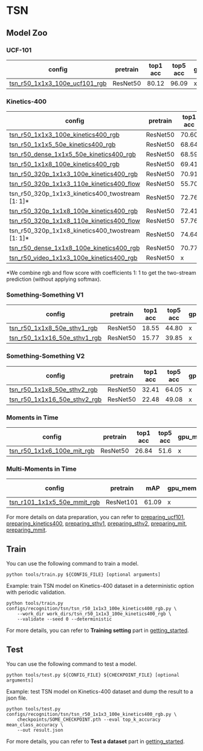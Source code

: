 # TSN

## Model Zoo

### UCF-101

|config | pretrain | top1 acc| top5 acc | gpu_mem(M) | iter time(s) | ckpt | log|
|-|-|-|-|-|-|-|-|
|[tsn_r50_1x1x3_100e_ucf101_rgb](/configs/recognition/tsn/tsn_r50_1x1x3_80e_ucf101_rgb.py) | ResNet50 |80.12|96.09| x | x | [ckpt]() | [log]()|

### Kinetics-400

|config | pretrain | top1 acc| top5 acc | gpu_mem(M) | iter time(s) | ckpt | log|
|-|-|-|-|-|-|-|-|
|[tsn_r50_1x1x3_100e_kinetics400_rgb](/configs/recognition/tsn/tsn_r50_1x1x3_100e_kinetics400_rgb.py) | ResNet50 |70.60|89.26| x | x | [ckpt]() | [log]()|
|[tsn_r50_1x1x5_50e_kinetics400_rgb](/configs/recognition/tsn/tsn_r50_1x1x5_50e_kinetics400_rgb.py) | ResNet50 |68.64|88.19| x | x | [ckpt]() | [log]()|
|[tsn_r50_dense_1x1x5_50e_kinetics400_rgb](/configs/recognition/tsn/tsn_r50_dense_1x1x5_100e_kinetics400_rgb.py) | ResNet50 |68.59|88.31| x | x | [ckpt]() | [log]()|
|[tsn_r50_1x1x8_100e_kinetics400_rgb](/configs/recognition/tsn/tsn_r50_1x1x8_100e_kinetics400_rgb.py) | ResNet50 |69.41|88.37| x | x | [ckpt]() | [log]()|
|[tsn_r50_320p_1x1x3_100e_kinetics400_rgb](/configs/recognition/tsn/tsn_r50_320p_1x1x3_100e_kinetics400_rgb.py) | ResNet50 |70.91|89.51| x | x | [ckpt]() | [log]() |
|[tsn_r50_320p_1x1x3_110e_kinetics400_flow](/configs/recognition/tsn/tsn_r50_320p_1x1x3_110e_kinetics400_flow.py) | ResNet50 |55.70|79.85| x | x | [ckpt]() | [log]() |
|tsn_r50_320p_1x1x3_kinetics400_twostream [1: 1]* | ResNet50 |72.76|90.52| x | x | x | x |
|[tsn_r50_320p_1x1x8_100e_kinetics400_rgb](/configs/recognition/tsn/tsn_r50_320p_1x1x8_100e_kinetics400_rgb.py) | ResNet50 |72.41|90.55| x | x | [ckpt]() | [log]() |
|[tsn_r50_320p_1x1x8_110e_kinetics400_flow](/configs/recognition/tsn/tsn_r50_320p_1x1x8_110e_kinetics400_flow.py) | ResNet50 |57.76|80.99| x | x | [ckpt]() | [log]() |
|tsn_r50_320p_1x1x8_kinetics400_twostream [1: 1]* | ResNet50 |74.64|91.77| x | x | x | x |
|[tsn_r50_dense_1x1x8_100e_kinetics400_rgb](/configs/recognition/tsn/tsn_r50_dense_1x1x8_100e_kinetics400_rgb.py) | ResNet50 |70.77|89.3| x | x | [ckpt]() | [log]()|
|[tsn_r50_video_1x1x3_100e_kinetics400_rgb](/configs/recognition/tsn/tsn_r50_video_1x1x3_100e_kinetics400_rgb.py) | ResNet50 | x | x | x | x | [ckpt]() | [log]()|

*We combine rgb and flow score with coefficients 1: 1 to get the two-stream prediction (without applying softmax).

### Something-Something V1

|config | pretrain | top1 acc| top5 acc | gpu_mem(M) | iter time(s) | ckpt | log|
|-|-|-|-|-|-|-|-|
|[tsn_r50_1x1x8_50e_sthv1_rgb](/configs/recognition/tsn/tsn_r50_1x1x8_50e_sthv1_rgb.py) | ResNet50 |18.55|44.80| x | x | [ckpt]() | [log]()|
|[tsn_r50_1x1x16_50e_sthv1_rgb](/configs/recognition/tsn/tsn_r50_1x1x16_50e_sthv1_rgb.py) | ResNet50 |15.77|39.85| x | x | [ckpt]() | [log]()|

### Something-Something V2

|config | pretrain | top1 acc| top5 acc | gpu_mem(M) | iter time(s) | ckpt | log|
|-|-|-|-|-|-|-|-|
|[tsn_r50_1x1x8_50e_sthv2_rgb](/configs/recognition/tsn/tsn_r50_1x1x8_50e_sthv2_rgb.py) | ResNet50 |32.41|64.05| x | x | [ckpt]() | [log]()|
|[tsn_r50_1x1x16_50e_sthv2_rgb](/configs/recognition/tsn/tsn_r50_1x1x16_50e_sthv2_rgb.py) | ResNet50 |22.48|49.08| x | x | [ckpt]() | [log]()|

### Moments in Time

|config | pretrain | top1 acc| top5 acc | gpu_mem(M) | iter time(s) | ckpt | log|
|-|-|-|-|-|-|-|-|
|[tsn_r50_1x1x6_100e_mit_rgb](/configs/recognition/tsn/tsn_r50_1x1x6_100e_mit_rgb.py) | ResNet50 |26.84|51.6| x | x | [ckpt]() | [log]()|

### Multi-Moments in Time

|config | pretrain | mAP| gpu_mem(M) | iter time(s) | ckpt | log|
|-|-|-|-|-|-|-|
|[tsn_r101_1x1x5_50e_mmit_rgb](/configs/recognition/tsn/tsn_r101_1x1x5_50e_mmit_rgb.py) | ResNet101 |61.09| x | x | [ckpt]() | [log]()|

For more details on data preparation, you can refer to [preparing_ucf101](/tools/data/ucf101/preparing_ucf101.md),
[preparing_kinetics400](/tools/data/kinetics400/preparing_kinetics400.md), [preparing_sthv1](/tools/data/sthv1/preparing_sthv1.md),
[preparing_sthv2](/tools/data/sthv2/preparing_sthv2.md), [preparing_mit](/tools/data/mit/preparing_mit.md),
[preparing_mmit](/tools/data/mmit/preparing_mmit.md).

## Train

You can use the following command to train a model.
```shell
python tools/train.py ${CONFIG_FILE} [optional arguments]
```

Example: train TSN model on Kinetics-400 dataset in a deterministic option with periodic validation.
```shell
python tools/train.py configs/recognition/tsn/tsn_r50_1x1x3_100e_kinetics400_rgb.py \
    --work_dir work_dirs/tsn_r50_1x1x3_100e_kinetics400_rgb \
    --validate --seed 0 --deterministic
```

For more details, you can refer to **Training setting** part in [getting_started](../../../docs/getting_started.md).

## Test

You can use the following command to test a model.
```shell
python tools/test.py ${CONFIG_FILE} ${CHECKPOINT_FILE} [optional arguments]
```

Example: test TSN model on Kinetics-400 dataset and dump the result to a json file.
```shell
python tools/test.py configs/recognition/tsn/tsn_r50_1x1x3_100e_kinetics400_rgb.py \
    checkpoints/SOME_CHECKPOINT.pth --eval top_k_accuracy mean_class_accuracy \
    --out result.json
```

For more details, you can refer to **Test a dataset** part in [getting_started](../../../docs/getting_started.md).

